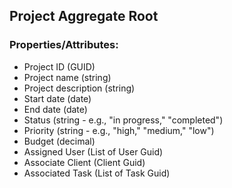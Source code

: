 ## Project Aggregate Root

### Properties/Attributes:

- Project ID (GUID)
- Project name (string)
- Project description (string)
- Start date (date)
- End date (date)
- Status (string - e.g., "in progress," "completed")
- Priority (string - e.g., "high," "medium," "low")
- Budget (decimal)
- Assigned User (List of User Guid)
- Associate Client (Client Guid)
- Associated Task (List of Task Guid)
